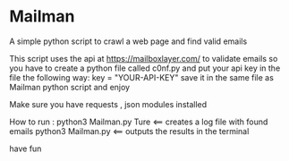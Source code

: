 # Mailman
A simple python script to crawl a web page and find valid emails 



This script uses the api at https://mailboxlayer.com/ to validate emails so you have to create a python file called c0nf.py and put your api key in the file the following way:
    key = "YOUR-API-KEY"
save it in the same file as Mailman python script and enjoy 


Make sure you have requests , json modules installed 

How to run :
  python3 Mailman.py Ture  <== creates a log file with found emails 
  python3 Mailman.py       <== outputs the results in the terminal 
  
 have fun
 
